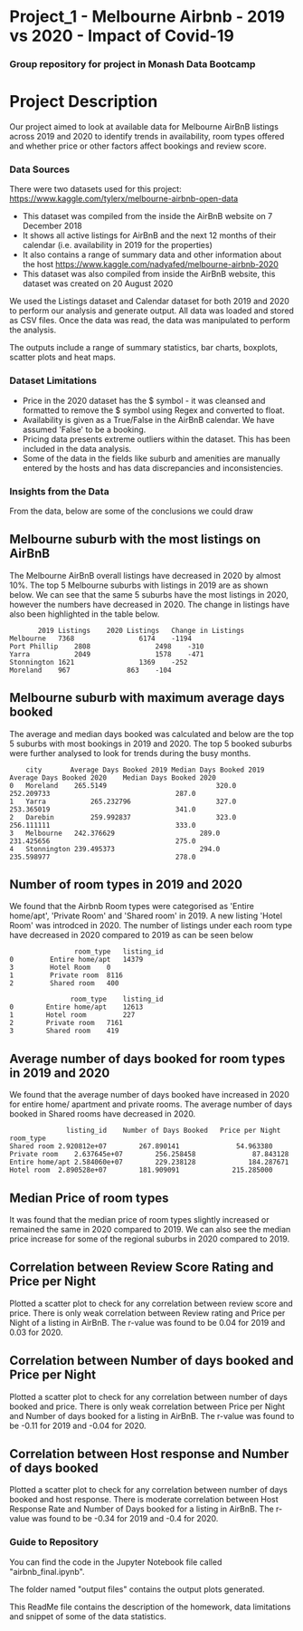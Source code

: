 # Project_1 - Melbourne Airbnb - 2019 vs 2020 - Impact of Covid-19
### Group repository for project in Monash Data Bootcamp

# Project Description

Our project aimed to look at available data for Melbourne AirBnB listings across 2019 and 2020 to identify trends in availability, room types offered and whether price or other factors affect bookings and review score.

### Data Sources
There were two datasets used for this project:
https://www.kaggle.com/tylerx/melbourne-airbnb-open-data
  * This dataset was compiled from the inside the AirBnB website on 7 December 2018
  * It shows all active listings for AirBnB and the next 12 months of their calendar (i.e. availability in 2019 for the properties)
  * It also contains a range of summary data and other information about the host
https://www.kaggle.com/nadyafed/melbourne-airbnb-2020
  * This dataset was also compiled from inside the AirBnB website, this dataset was created on 20 August 2020

We used the Listings dataset and Calendar dataset for both 2019 and 2020 to perform our analysis and generate output. All data was loaded and stored as CSV files.
Once the data was read, the data was manipulated to perform the analysis.

The outputs include a range of summary statistics, bar charts, boxplots, scatter plots and heat maps.

### Dataset Limitations

* Price in the 2020 dataset has the $ symbol - it was cleansed and formatted to remove the $ symbol using Regex and converted to float. 
* Availability is given as a True/False in the AirBnB calendar. We have assumed 'False' to be a booking.
* Pricing data presents extreme outliers within the dataset. This has been included in the data analysis. 
* Some of the data in the fields like suburb and amenities are manually entered by the hosts and has data discrepancies and inconsistencies.

### Insights from the Data

From the data, below are some of the conclusions we could draw

## Melbourne suburb with the most listings on AirBnB

The Melbourne AirBnB overall listings have decreased in 2020 by almost 10%. The top 5 Melbourne suburbs with listings in 2019 are as shown below. We can see that the same 5 suburbs have the most listings in 2020, however the numbers have decreased in 2020.
The change in listings have also been highlighted in the table below.

```
	   2019 Listings	2020 Listings	Change in Listings
Melbourne	7368	            6174	-1194
Port Phillip	2808	            2498	-310
Yarra	        2049	            1578	-471
Stonnington	1621	            1369	-252
Moreland	967	             863	-104	
```

## Melbourne suburb with maximum average days booked

The average and median days booked was calculated and below are the top 5 suburbs with most bookings in 2019 and 2020.
The top 5 booked suburbs were further analysed to look for trends during the busy months.

```
	city	   Average Days Booked 2019	Median Days Booked 2019   Average Days Booked 2020	  Median Days Booked 2020
0	Moreland	265.5149                           320.0	          252.209733	                           287.0
1	Yarra	        265.232796	                   327.0	          253.365019	                           341.0
2	Darebin	        259.992837	                   323.0	          256.111111	                           333.0
3	Melbourne	242.376629	                   289.0	          231.425656	                           275.0
4	Stonnington	239.495373	                   294.0	          235.598977	                           278.0
```

## Number of room types in 2019 and 2020

We found that the Airbnb Room types were categorised as 'Entire home/apt', 'Private Room' and 'Shared room' in 2019. A new listing 'Hotel Room' was introdced in 2020. 
The number of listings under each room type have decreased in 2020 compared to 2019 as can be seen below

```
                room_type	listing_id
0	      Entire home/apt	14379
3	      Hotel Room	0
1	      Private room	8116
2	      Shared room	400
```
```
               room_type	listing_id
0	     Entire home/apt	12613
1	     Hotel room	        227
2	     Private room	7161
3	     Shared room	419
```

## Average number of days booked for room types in 2019 and 2020

We found that the average number of days booked have increased in 2020 for entire home/ apartment and private rooms. The average number of days booked in Shared rooms have decreased in 2020.
```
              listing_id	Number of Days Booked	Price per Night
room_type			
Shared room	2.920812e+07	    267.890141	            54.963380
Private room	2.637645e+07	    256.258458	            87.843128
Entire home/apt	2.584060e+07	    229.238128	           184.287671
Hotel room	2.890528e+07	    181.909091	           215.285000
```

## Median Price of room types 
It was found that the median price of room types slightly increased or remained the same in 2020 compared to 2019. We can also see the median price increase for some of the regional suburbs in 2020 compared to 2019.

## Correlation between Review Score Rating and Price per Night
Plotted a scatter plot to check for any correlation between review score and price. There is only weak correlation between Review rating and Price per Night of a listing in AirBnB. The r-value was found to be 0.04 for 2019 and 0.03 for 2020.

## Correlation between Number of days booked and Price per Night
Plotted a scatter plot to check for any correlation between number of days booked and price. There is only weak correlation between Price per Night and Number of days booked for a listing in AirBnB. The r-value was found to be -0.11 for 2019 and -0.04 for 2020.

## Correlation between Host response and Number of days booked
Plotted a scatter plot to check for any correlation between number of days booked and host response. There is moderate correlation between Host Response Rate and Number of Days booked for a listing in AirBnB. The r-value was found to be -0.34 for 2019 and -0.4 for 2020.


### Guide to Repository

You can find the code in the Jupyter Notebook file called "airbnb_final.ipynb".

The folder named "output files" contains the output plots generated.

This ReadMe file contains the description of the homework, data limitations and snippet of some of the data statistics.


